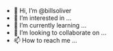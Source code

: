- 👋 Hi, I’m @billsoliver
- 👀 I’m interested in ...
- 🌱 I’m currently learning ...
- 💞️ I’m looking to collaborate on ...
- 📫 How to reach me ...

<!---
billsoliver/billsoliver is a ✨ special ✨ repository because its `README.md` (this file) appears on your GitHub profile.
You can click the Preview link to take a look at your changes.
--->
